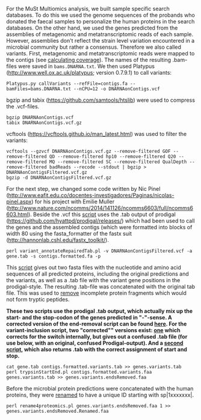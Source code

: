 For the MuSt Multiomics analysis, we built sample specific search databases. To do this we used the genome sequences of the probands who donated the faecal samples to personalize the human proteins in the search databases. On the other hand, we used the genes predicted from the assemblies of metagenomic and metatranscriptomic reads of each sample. However, assemblies don't reflect the strain level variation encountered in a microbial community but rather a consensus. Therefore we also called variants. First, metagenomic and metatranscriptomic reads were mapped to the contigs (see [calculating coverage](calculating-coverage.md)). The names of the resulting .bam-files were saved in `bams.DNARNA.txt`. We then used Platypus (http://www.well.ox.ac.uk/platypus; version 0.7.9.1) to call variants:

```
Platypus.py callVariants --refFile=contigs.fa --bamFiles=bams.DNARNA.txt --nCPU=12 -o DNARNAonContigs.vcf
```
bgzip and tabix (https://github.com/samtools/htslib) were used to compress the .vcf-files.

```
bgzip DNARNAonContigs.vcf
tabix DNARNAonContigs.vcf.gz
```
vcftools (https://vcftools.github.io/man_latest.html) was used to filter the variants:

```
vcftools --gzvcf DNARNAonContigs.vcf.gz --remove-filtered GOF --remove-filtered QD --remove-filtered hp10 --remove-filtered Q20 --remove-filtered MQ --remove-filtered SC --remove-filtered QualDepth --remove-filtered badReads --recode --stdout | bgzip > DNARNAonContigsFiltered.vcf.gz
bgzip -d DNARNAonContigsFiltered.vcf.gz
```

For the next step, we changed some code written by Nic Pinel (http://www.eafit.edu.co/docentes-investigadores/Paginas/nicolas-pinel.aspx) for his project with Emilie Muller (http://www.nature.com/ncomms/2014/141126/ncomms6603/full/ncomms6603.html). Beside the .vcf this [script](variant_annotateRepairedTab.pl) uses the .tab output of prodigal (https://github.com/hyattpd/prodigal/releases/) which had been used to call the genes and the assembled contigs (which were formatted into blocks of width 80 using the fasta_formatter of the fastx suit (http://hannonlab.cshl.edu/fastx_toolkit/).

```
perl variant_annotateRepairedTab.pl -v DNARNAonContigsFiltered.vcf -a gene.tab -s contigs.formatted.fa -p
```
This  [script](variant_annotateRepairedTab.pl) gives out two fasta files with the nucleotide and amino acid sequences of all predicted proteins, including the original predictions and the variants, as well as a .tab file with the variant gene positions in the prodigal-style. The resulting .tab-file was concatenated with the original tab file. This was used to [remove](trypsinStartEnd.pl) incomplete protein fragments which would not form tryptic peptides.

**These two scripts use the prodigal .tab output, which actually mix up the start- and the stop-codon of the genes predicted in "-"-sense. A corrected version of the end-removal script can be found [here](trypsinStartEndProdigal.pl). For the variant-inclusion script, two "corrected"" versions exist: [one](variant_annotateRepairedTabProdigal.pl) which corrects for the switch internally, but gives out a confused .tab file (for use below, with an original, confused Prodigal-output). And a [second script](variant_annotateRepairedTabProdigalStillWrong.pl), which also returns .tab with the correct assignment of start and stop.**

```
cat gene.tab contigs.formatted.variants.tab >> genes.variants.tab
perl trypsinStartEnd.pl contigs.formatted.variants.faa genes.variants.tab >> genes.variants.endsRemoved.faa
```

Before the microbial protein predictions were concatenated with the human proteins, they were [renamed](rename4proteomics.pl) to have a unique ID starting with sp|1xxxxxxx|.

```
perl rename4proteomics.pl genes.variants.endsRemoved.faa 1 >> genes.variants.endsRemoved.Renamed.faa
```

